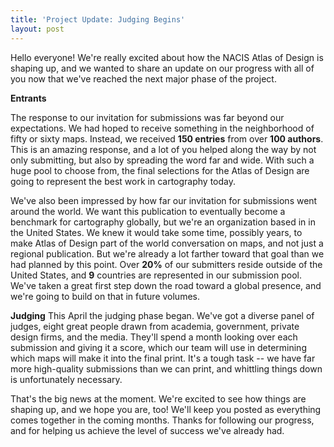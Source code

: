 ```yaml
---
title: 'Project Update: Judging Begins'
layout: post
---
```


Hello everyone! We're really excited about how the NACIS Atlas of Design is shaping up, and we wanted to share an update on our progress with all of you now that we've reached the next major phase of the project.<!--more-->

<strong>Entrants</strong>

The response to our invitation for submissions was far beyond our expectations. We had hoped to receive something in the neighborhood of fifty or sixty maps. Instead, we received <strong>150 entries</strong> from over <strong>100 authors</strong>. This is an amazing response, and a lot of you helped along the way by not only submitting, but also by spreading the word far and wide. With such a huge pool to choose from, the final selections for the Atlas of Design are going to represent the best work in cartography today.

We've also been impressed by how far our invitation for submissions went around the world. We want this publication to eventually become a benchmark for cartography globally, but we're an organization based in in the United States. We knew it would take some time, possibly years, to make Atlas of Design part of the world conversation on maps, and not just a regional publication. But we're already a lot farther toward that goal than we had planned by this point. Over <strong>20%</strong> of our submitters reside outside of the United States, and <strong>9</strong> countries are represented in our submission pool. We've taken a great first step down the road toward a global presence, and we're going to build on that in future volumes.

<strong>Judging</strong>
This April the judging phase began. We've got a diverse panel of judges, eight great people drawn from academia, government, private design firms, and the media. They'll spend a month looking over each submission and giving it a score, which our team will use in determining which maps will make it into the final print. It's a tough task -- we have far more high-quality submissions than we can print, and whittling things down is unfortunately necessary.

That's the big news at the moment. We're excited to see how things are shaping up, and we hope you are, too! We'll keep you posted as everything comes together in the coming months. Thanks for following our progress, and for helping us achieve the level of success we've already had.